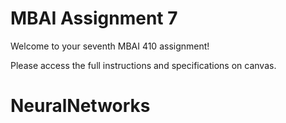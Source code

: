 # MBAI Assignment 7

Welcome to your seventh MBAI 410 assignment!

Please access the full instructions and specifications on canvas. 

# NeuralNetworks

